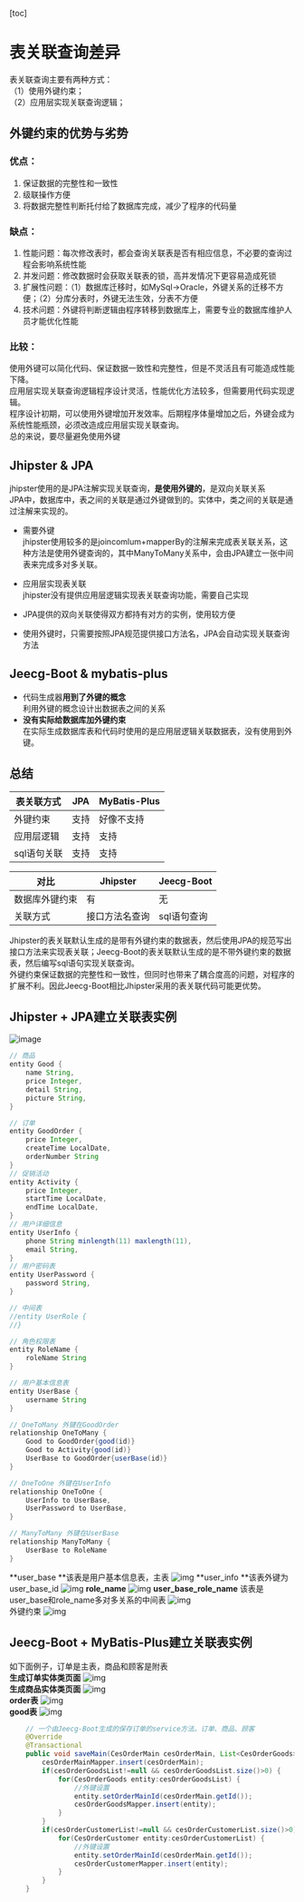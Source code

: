 [toc]

# 表关联查询差异
表关联查询主要有两种方式：  
（1）使用外键约束；  
（2）应用层实现关联查询逻辑；

## 外键约束的优势与劣势

### 优点：
1. 保证数据的完整性和一致性
2. 级联操作方便
3. 将数据完整性判断托付给了数据库完成，减少了程序的代码量

### 缺点：
1. 性能问题：每次修改表时，都会查询关联表是否有相应信息，不必要的查询过程会影响系统性能
2. 并发问题：修改数据时会获取关联表的锁，高并发情况下更容易造成死锁
3. 扩展性问题：（1）数据库迁移时，如MySql->Oracle，外键关系的迁移不方便；（2）分库分表时，外键无法生效，分表不方便
4. 技术问题：外键将判断逻辑由程序转移到数据库上，需要专业的数据库维护人员才能优化性能

### 比较：
使用外键可以简化代码、保证数据一致性和完整性，但是不灵活且有可能造成性能下降。  
应用层实现关联查询逻辑程序设计灵活，性能优化方法较多，但需要用代码实现逻辑。  
程序设计初期，可以使用外键增加开发效率。后期程序体量增加之后，外键会成为系统性能瓶颈，必须改造成应用层实现关联查询。  
总的来说，要尽量避免使用外键

## Jhipster & JPA
jhipster使用的是JPA注解实现关联查询，**是使用外键的**，是双向关联关系  
JPA中，数据库中，表之间的关联是通过外键做到的。实体中，类之间的关联是通过注解来实现的。  

- 需要外键  
jhipster使用较多的是joincomlum+mapperBy的注解来完成表关联关系，这种方法是使用外键查询的，其中ManyToMany关系中，会由JPA建立一张中间表来完成多对多关联。

- 应用层实现表关联  
jhipster没有提供应用层逻辑实现表关联查询功能，需要自己实现

- JPA提供的双向关联使得双方都持有对方的实例，使用较方便

- 使用外键时，只需要按照JPA规范提供接口方法名，JPA会自动实现关联查询方法

## Jeecg-Boot & mybatis-plus
- 代码生成器**用到了外键的概念**  
利用外键的概念设计出数据表之间的关系
- **没有实际给数据库加外键约束**  
在实际生成数据库表和代码时使用的是应用层逻辑关联数据表，没有使用到外键。

## 总结

表关联方式 | JPA | MyBatis-Plus
---|---|---
外键约束 | 支持 | 好像不支持
应用层逻辑 | 支持 | 支持
sql语句关联 | 支持 | 支持

对比 | Jhipster | Jeecg-Boot
---|---|---
数据库外键约束 | 有 | 无
关联方式 | 接口方法名查询 | sql语句查询


Jhipster的表关联默认生成的是带有外键约束的数据表，然后使用JPA的规范写出接口方法来实现表关联；Jeecg-Boot的表关联默认生成的是不带外键约束的数据表，然后编写sql语句实现关联查询。  
外键约束保证数据的完整性和一致性，但同时也带来了耦合度高的问题，对程序的扩展不利。因此Jeecg-Boot相比Jhipster采用的表关联代码可能更优势。 

## Jhipster + JPA建立关联表实例
![image](https://raw.githubusercontent.com/ghdefe/readme-temp/master/media/Snipaste_2020-10-23_12-10-07.png)

```java
// 商品
entity Good {
	name String,
    price Integer,
    detail String,
    picture String,
}

// 订单
entity GoodOrder {
    price Integer,
    createTime LocalDate,
    orderNumber String
}
// 促销活动
entity Activity {
    price Integer,
    startTime LocalDate,
    endTime LocalDate,
}
// 用户详细信息
entity UserInfo {
	phone String minlength(11) maxlength(11),
    email String,
}
// 用户密码表
entity UserPassword {
	password String,
}

// 中间表
//entity UserRole {
//}

// 角色权限表
entity RoleName {
	roleName String
}

// 用户基本信息表
entity UserBase {
	username String
}

// OneToMany 外键在GoodOrder
relationship OneToMany {
    Good to GoodOrder{good(id)}
    Good to Activity{good(id)}
    UserBase to GoodOrder{userBase(id)}
}

// OneToOne 外键在UserInfo
relationship OneToOne {
	UserInfo to UserBase,
    UserPassword to UserBase,
}

// ManyToMany 外键在UserBase
relationship ManyToMany {
    UserBase to RoleName
}
```
**user_base **该表是用户基本信息表，主表
![img](https://raw.githubusercontent.com/ghdefe/readme-temp/master/media/Snipaste_2020-10-23_17-16-44.png)
**user_info **该表外键为user_base_id
![img](https://raw.githubusercontent.com/ghdefe/readme-temp/master/media/Snipaste_2020-10-23_17-15-24.png)
**role_name**
![img](https://raw.githubusercontent.com/ghdefe/readme-temp/master/media/Snipaste_2020-10-23_17-17-47.png)
**user_base_role_name** 该表是user_base和role_name多对多关系的中间表
![img](https://raw.githubusercontent.com/ghdefe/readme-temp/master/media/Snipaste_2020-10-23_17-20-29.png)  
外键约束
![img](https://raw.githubusercontent.com/ghdefe/readme-temp/master/media/Snipaste_2020-10-23_17-21-34.png)

## Jeecg-Boot + MyBatis-Plus建立关联表实例
如下面例子，订单是主表，商品和顾客是附表  
**生成订单实体类页面**
![img](https://raw.githubusercontent.com/ghdefe/readme-temp/master/media/Snipaste_2020-10-23_16-54-33.png)  
**生成商品实体类页面**
![img](https://raw.githubusercontent.com/ghdefe/readme-temp/master/media/Snipaste_2020-10-23_16-57-37.png)  
**order表**
![img](https://raw.githubusercontent.com/ghdefe/readme-temp/master/media/Snipaste_2020-10-23_17-05-39.png)  
**good表**
![img](https://raw.githubusercontent.com/ghdefe/readme-temp/master/media/Snipaste_2020-10-23_17-06-37.png)  


```java
	// 一个由Jeecg-Boot生成的保存订单的service方法。订单、商品、顾客
	@Override
	@Transactional
	public void saveMain(CesOrderMain cesOrderMain, List<CesOrderGoods> cesOrderGoodsList,List<CesOrderCustomer> cesOrderCustomerList) {
		cesOrderMainMapper.insert(cesOrderMain);
		if(cesOrderGoodsList!=null && cesOrderGoodsList.size()>0) {
			for(CesOrderGoods entity:cesOrderGoodsList) {
				//外键设置
				entity.setOrderMainId(cesOrderMain.getId());
				cesOrderGoodsMapper.insert(entity);
			}
		}
		if(cesOrderCustomerList!=null && cesOrderCustomerList.size()>0) {
			for(CesOrderCustomer entity:cesOrderCustomerList) {
				//外键设置
				entity.setOrderMainId(cesOrderMain.getId());
				cesOrderCustomerMapper.insert(entity);
			}
		}
	}
```